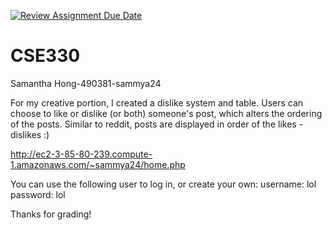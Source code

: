 [![Review Assignment Due Date](https://classroom.github.com/assets/deadline-readme-button-24ddc0f5d75046c5622901739e7c5dd533143b0c8e959d652212380cedb1ea36.svg)](https://classroom.github.com/a/ljAahq1Z)
# CSE330
Samantha Hong-490381-sammya24

For my creative portion, I created a dislike system and table. Users can choose to like or dislike (or both) someone's post, which alters the ordering of the posts. Similar to reddit, posts are displayed in order of the likes - dislikes :)

http://ec2-3-85-80-239.compute-1.amazonaws.com/~sammya24/home.php

You can use the following user to log in, or create your own:
username: lol
password: lol

Thanks for grading!
